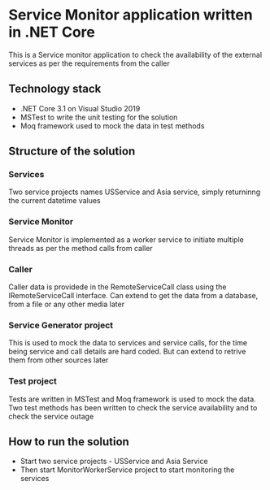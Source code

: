 # Service Monitor application written in .NET Core
This is a Service monitor application to check the availability of the external services as per the requirements from the caller

## Technology stack 
* .NET Core 3.1 on Visual Studio 2019
* MSTest to write the unit testing for the solution
* Moq framework used to mock the data in test methods

## Structure of the solution
### Services
Two service projects names USService and Asia service, simply returninng the current datetime values
### Service Monitor
Service Monitor is implemented as a worker service to initiate multiple threads as per the method calls from caller
### Caller
Caller data is providede in the RemoteServiceCall class using the IRemoteServiceCall interface. Can extend to get the data from a database, from a file or any other media later
### Service Generator project
This is used to mock the data to services and service calls, for the time being service and call details are hard coded. But can extend to retrive them from other sources later
### Test project
Tests are written in MSTest and Moq framework is used to mock the data. Two test methods has been written to check the service availability and to check the service outage

## How to run the solution
* Start two service projects - USService and Asia Service
* Then start MonitorWorkerService project to start monitoring the services


